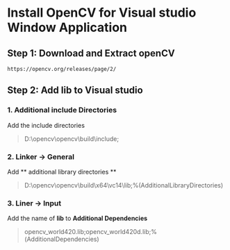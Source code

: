 # Install OpenCV for Visual studio Window Application 
## Step 1: Download and Extract openCV
```
https://opencv.org/releases/page/2/
```
## Step 2: Add lib to Visual studio
### 1. Additional include Directories
Add the include directories
> D:\opencv\opencv\build\include;
### 2. Linker -> General
Add  ** additional library directories **
> D:\opencv\opencv\build\x64\vc14\lib;%(AdditionalLibraryDirectories)
### 3. Liner -> Input
Add the name of **lib** to **Additional Dependencies**
> opencv_world420.lib;opencv_world420d.lib;%(AdditionalDependencies)
